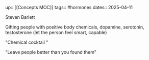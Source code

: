 up:: [[Concepts MOC]]
tags:: #hormones 
dates:: 2025-04-11

Steven Barlett

Gifting people with positive body chemicals, dopamine, serotonin, testosterone (let the person feel smart, capable)

"Chemical cocktail "

"Leave people better than you found them"

